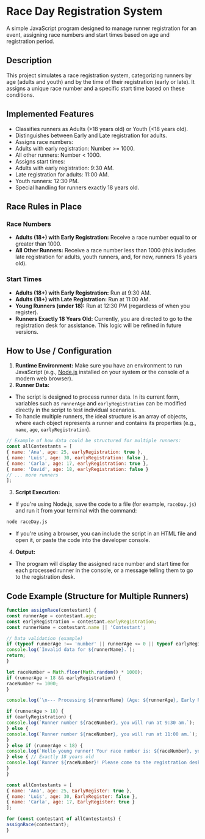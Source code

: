 # Race Day Registration System

A simple JavaScript program designed to manage runner registration for an event, assigning race numbers and start times based on age and registration period.

## Description

This project simulates a race registration system, categorizing runners by age (adults and youth) and by the time of their registration (early or late). It assigns a unique race number and a specific start time based on these conditions.

## Implemented Features

* Classifies runners as Adults (>18 years old) or Youth (<18 years old).
* Distinguishes between Early and Late registration for adults.
* Assigns race numbers:
* Adults with early registration: Number >= 1000.
* All other runners: Number < 1000.
* Assigns start times:
* Adults with early registration: 9:30 AM.
* Late registration for adults: 11:00 AM.
* Youth runners: 12:30 PM.
* Special handling for runners exactly 18 years old.

## Race Rules in Place

### Race Numbers
* **Adults (18+) with Early Registration:** Receive a race number equal to or greater than 1000.
* **All Other Runners:** Receive a race number less than 1000 (this includes late registration for adults, youth runners, and, for now, runners 18 years old).

### Start Times
* **Adults (18+) with Early Registration:** Run at 9:30 AM.
* **Adults (18+) with Late Registration:** Run at 11:00 AM.
* **Young Runners (under 18):** Run at 12:30 PM (regardless of when you register).
* **Runners Exactly 18 Years Old:** Currently, you are directed to go to the registration desk for assistance. This logic will be refined in future versions.

## How to Use / Configuration

1. **Runtime Environment:** Make sure you have an environment to run JavaScript (e.g., [Node.js](https://nodejs.org/) installed on your system or the console of a modern web browser).
2.  **Runner Data:**
* The script is designed to process runner data. In its current form, variables such as `runnerAge` and `earlyRegistration` can be modified directly in the script to test individual scenarios.
* To handle multiple runners, the ideal structure is an array of objects, where each object represents a runner and contains its properties (e.g., `name`, `age`, `earlyRegistration`).

```javascript
// Example of how data could be structured for multiple runners:
const allContestants = [
{ name: 'Ana', age: 25, earlyRegistration: true },
{ name: 'Luis', age: 30, earlyRegistration: false },
{ name: 'Carla', age: 17, earlyRegistration: true },
{ name: 'David', age: 18, earlyRegistration: false }
// ... more runners
];
```

3. **Script Execution:**
* If you're using Node.js, save the code to a file (for example, `raceDay.js`) and run it from your terminal with the command:
```bash
node raceDay.js
```
* If you're using a browser, you can include the script in an HTML file and open it, or paste the code into the developer console.

4. **Output:**
* The program will display the assigned race number and start time for each processed runner in the console, or a message telling them to go to the registration desk.

## Code Example (Structure for Multiple Runners)

```javascript
function assignRace(contestant) {
const runnerAge = contestant.age;
const earlyRegistration = contestant.earlyRegistration;
const runnerName = contestant.name || 'Contestant'; 

// Data validation (example) 
if (typeof runnerAge !== 'number' || runnerAge <= 0 || typeof earlyRegistration !== 'boolean') { 
console.log(`Invalid data for ${runnerName}.`); 
return; 
} 

let raceNumber = Math.floor(Math.random() * 1000); 
if (runnerAge > 18 && earlyRegistration) { 
raceNumber += 1000; 
} 

console.log(`\n--- Processing ${runnerName} (Age: ${runnerAge}, Early Registration: ${earlyRegistration}) ---`); 

if (runnerAge > 18) {
if (earlyRegistration) {
console.log(`Runner number ${raceNumber}, you will run at 9:30 am.`);
} else {
console.log(`Runner number ${raceNumber}, you will run at 11:00 am.`);
}
} else if (runnerAge < 18) {
console.log(`Hello young runner! Your race number is: ${raceNumber}, you will run at 12:30 pm.`);
} else { // Exactly 18 years old
console.log(`Runner ${raceNumber}! Please come to the registration desk.`);
}
}

const allContestants = [
{ name: 'Ana', age: 25, EarlyRegister: true },
{ name: 'Luis', age: 30, EarlyRegister: false },
{ name: 'Carla', age: 17, EarlyRegister: true }
];

for (const contestant of allContestants) {
assignRace(contestant);
}

